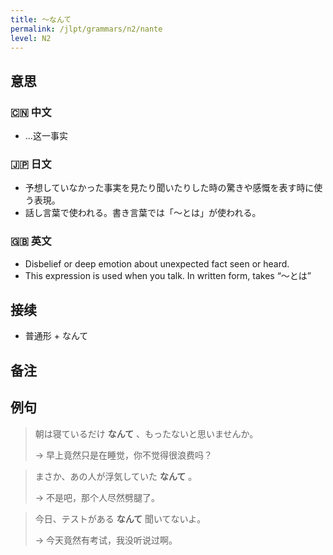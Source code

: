 ```yaml
---
title: 〜なんて
permalink: /jlpt/grammars/n2/nante
level: N2
---
```


## 意思

### 🇨🇳 中文

- ...这一事实

### 🇯🇵 日文

- 予想していなかった事実を見たり聞いたりした時の驚きや感慨を表す時に使う表現。
- 話し言葉で使われる。書き言葉では「〜とは」が使われる。

### 🇬🇧 英文

- Disbelief or deep emotion about unexpected fact seen or heard.
- This expression is used when you talk. In written form, takes “〜とは”

## 接续

- 普通形 + なんて

## 备注


## 例句

> 朝は寝ているだけ **なんて** 、もったないと思いませんか。
>
> → 早上竟然只是在睡觉，你不觉得很浪费吗？

> まさか、あの人が浮気していた **なんて** 。
>
> → 不是吧，那个人尽然劈腿了。

> 今日、テストがある **なんて** 聞いてないよ。
>
> → 今天竟然有考试，我没听说过啊。

